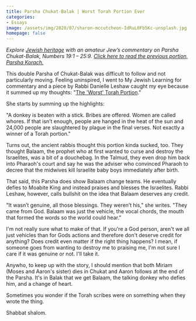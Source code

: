 ```yaml
---
title: Parsha Chukat-Balak | Worst Torah Portion Ever
categories:
- Essays
image: /assets/img/2020/07/sharon-mccutcheon-IdRuL0Fb5Kc-unsplash.jpg
homepage: false
---
```


_Explore [Jewish heritage](https://withoutapath.com/jewish-heritage/) with an amateur Jew’s commentary on Parsha Chukat-Balak, Numbers 19:1 – 25:9. [Click here to read the previous portion, Parsha Korach.](https://withoutapath.com/parsha-korach/)_

This double Parsha of Chukat-Balak was difficult to follow and not particularly moving. Feeling uninspired, I went to My Jewish Learning for commentary and a piece by Rabbi Danielle Leshaw caught my eye because it summed up my thoughts: "[The 'Worst' Torah Portion](https://www.myjewishlearning.com/article/the-worst-torah-portion/)."

She starts by summing up the highlights:

"A donkey is beaten with a stick. Bribes are offered. Women are called whores. If that isn’t enough, people are hanged in the heat of the sun and 24,000 people are slaughtered by plague in the final verses. Not exactly a winner of a Torah portion."

Turns out, the ancient rabbis thought this portion kinda sucked, too. They thought Balaam, the prophet who at first wanted to curse and destroy the Israelites, was a bit of a douchebag. In the Talmud, they even drop him back into Pharaoh's court and say he was the adviser who convinced Pharaoh to decree that the midwives kill Israelite baby boys immediately after birth.

That said, this Parsha does show Balaam change teams. He eventually defies to Moabite King and instead praises and blesses the Israelites. Rabbi Leshaw, however, calls bullshit on the idea that Balaam deserves any credit. 

"It wasn’t genuine, all those blessings. They weren’t his," she writes. "They came from God. Balaam was just the vehicle, the vocal chords, the mouth that formed the words so the world could hear."

I'm not really sure what to make of that. If you're a God person, aren't we all just vehicles than for Gods actions and therefore don't deserve credit for anything? Does credit even matter if the right thing happens? I mean, if someone goes from wanting to destroy me to praising me, I'm not sure I care if it was genuine or not. I'll take it.

Anywho, to keep up with the story, I should mention that both Miriam (Moses and Aaron's sister) dies in Chukat and Aaron follows at the end of the Parsha. It's in Balak that we get Balaam, the talking donkey who defies him, and a change of heart.

Sometimes you wonder if the Torah scribes were on something when they wrote the thing.

Shabbat shalom.